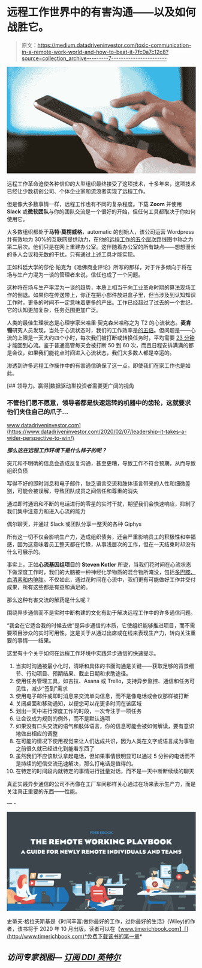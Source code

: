 # 远程工作世界中的有害沟通——以及如何战胜它。

> 原文：<https://medium.datadriveninvestor.com/toxic-communication-in-a-remote-work-world-and-how-to-beat-it-7fc0a7c12c8?source=collection_archive---------7----------------------->

![](img/e39c2f953d82adec9b0d7aa82a07c4ba.png)

远程工作革命迫使各种信仰的大型组织最终接受了这项技术，十多年来，这项技术已经让少数初创公司、个体企业家和流浪者实现了远程工作。

但是像大多数事情一样，远程工作也有不同的复杂程度。下载 **Zoom** 并使用 **Slack** 或**微软团队**与你的团队交流是一个很好的开始，但任何工具都取决于你如何使用它。

大多数组织都处于**马特·莫楞威格**，automatic 的创始人，该公司运营 Wordpress 并有效地为 30%的互联网提供动力，在他的[远程工作的五个层次](https://medium.com/swlh/the-five-levels-of-remote-work-and-why-youre-probably-at-level-2-ccaf05a25b9c)路线图中称之为第二层次。他们只是在网上重建办公室。这伴随着办公室的所有缺点——想想漫长的多人会议和无数的干扰，只有通过上述工具才能实现。

正如科廷大学的莎伦·帕克为《哈佛商业评论》所写的那样，对于许多倾向于将在场与生产力混为一谈的管理者来说，信任也成了一个问题。

这种将在场与生产率混为一谈的趋势，本质上相当于向工业革命时期的算法现场工作的倒退。如果你在传送带上，你正在把小部件放进盒子里，但当涉及到认知知识工作时，更多的时间不一定意味着更多的产出。工作已经超过了过去的一个世纪，它的认知更加复杂，任务范围更加广泛。

人类的最佳生理状态是心理学家米哈里·契克森米哈称之为 T2 的心流状态。**麦肯锡**研究人员发现，当处于心流状态时，我们的工作效率是[的五倍](https://hbr.org/2014/05/create-a-work-environment-that-fosters-flow#:~:text=In%20a%2010%2Dyear%20study,peers%20do%20in%20a%20week.)。但问题是——心流的上限是一天大约四个小时，每次我们被打断或转换任务时，平均需要 [23 分钟](https://hbr.org/2019/03/stop-letting-push-notifications-ruin-your-productivity)才能回到心流。鉴于普通高管每天会被打断 50 到 60 次，而且日程安排满满的都是会议，如果我们能花点时间进入心流状态，我们大多数人都是幸运的。

渗透到许多远程工作操作中的有害通信确保了这一点，即使我们在家工作也是如此。

[](https://www.datadriveninvestor.com/2020/02/07/leadership-it-takes-a-wider-perspective-to-win/) [## 领导力。赢得|数据驱动型投资者需要更广阔的视角

### 不管他们愿不愿意，领导者都是快速运转的机器中的齿轮，这就要求他们夹住自己的爪子…

www.datadriveninvestor.com](https://www.datadriveninvestor.com/2020/02/07/leadership-it-takes-a-wider-perspective-to-win/) 

***那么这在远程工作环境下是什么样子的呢？***

突兀和不明确的信息会造成反复沟通，甚至更糟，导致工作不符合预期，从而导致组织负债

写得不好的即时消息和电子邮件，缺乏语言交流和肢体语言带来的人性和细微差别，可能会被误解，导致团队成员之间信任和尊重的消失

通过即时通讯和不断的电话进行的零星的实时干扰，期望我们会快速响应，抑制了我们集中注意力和进入心流的能力

偶尔聊天，并通过 Slack 或团队分享一整天的各种 Giphys

所有这一切不仅会影响生产力，造成组织债务，还会严重影响员工的积极性和幸福感，因为这意味着员工整天都在忙碌，从事浅层次的工作，但在一天结束时却没有什么可展示的。

事实上，正如**心流基因组项目**的 **Steven Kotler** 所说，当我们花时间在心流状态下做深度工作时，我们的大脑被一种神经化学物质的混合物所淹没，包括[多巴胺、血清素和内啡肽](https://www.stevenkotler.com/rabbit-hole/introduction-to-the-optimized-brain)。不仅如此，通过花时间在心流中，我们更有可能做好工作并交付成果，所有这些都是有益和满足的。

那么这种有害交流的解药是什么呢？

围绕异步通信而不是实时中断构建的文化有助于解决远程工作中的许多通信问题。

“我会在它适合我的时候去做”是异步通信的本质，它使组织能够推进项目，而不需要项目涉众的实时可用性。这是关于从通过出席或在线来表现生产力，转向关注重要的事情——结果。

这里有十个关于如何在远程工作环境中实践异步通信的快速提示。

1.  当实时沟通被最小化时，清晰和具体的书面沟通是关键——获取足够的背景细节、行动项目、预期结果、截止日期和求助途径。
2.  使用任务管理工具，如吉拉、Asana 或 Trello，支持异步监控、通信和任务可见性，减少“签到”需求
3.  使用电子邮件或即时消息来交流单向信息，而不是像电话或会议那样被打断
4.  关闭桌面和移动通知，以便您可以花更多时间在该区域
5.  划出一天中进行深度工作的时段，一次专注于一项任务
6.  让会议成为规则的例外，而不是默认选项
7.  如果没有口头交流的语气和肢体语言，你的信息可能会被如何解读，要有意识地做出相应的调整
8.  在可能的情况下使用视觉来让人们达成共识，因为人类在文字或语言成为事物之前很久就已经进化到能看东西了
9.  虽然我们不应该默认拿起电话，但如果事情很明显可以通过 5 分钟的电话而不是持续的短信交流迅速解决，那么打电话是值得的。
10.  在特定的时间段内就特定的事情进行批量对话，而不是一天中断断续续的聊天

真正实践异步通信的公司不再像在工厂车间那样关心通过在场来表示生产力，而是关注真正重要的东西——性能。

— -

[![](img/94a7374a91587db7589b91a12db91998.png)](http://steveglaveski.com/downloads)

史蒂夫·格拉夫斯基是《时间丰富:做你最好的工作，过你最好的生活》(Wiley)的作者，该书将于 2020 年 10 月出版。读者可以在【www.timerichbook.com】[](http://www.timerichbook.com)*免费下载该书的第一章*

## *访问专家视图— [订阅 DDI 英特尔](https://datadriveninvestor.com/ddi-intel)*